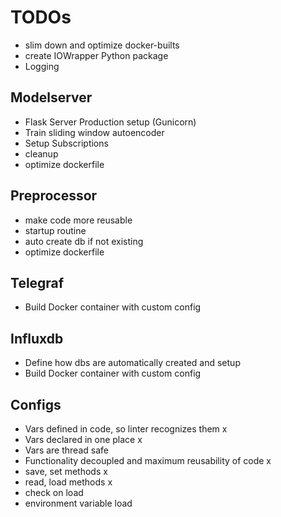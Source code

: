 # TODOs
- slim down and optimize docker-builts
- create IOWrapper Python package
- Logging

## Modelserver
- Flask Server Production setup (Gunicorn)
- Train sliding window autoencoder
- Setup Subscriptions
- cleanup
- optimize dockerfile

## Preprocessor
- make code more reusable
- startup routine
- auto create db if not existing
- optimize dockerfile

## Telegraf
- Build Docker container with custom config

## Influxdb
- Define how dbs are automatically created and setup
- Build Docker container with custom config

## Configs
- Vars defined in code, so linter recognizes them   x
- Vars declared in one place    x
- Vars are thread safe
- Functionality decoupled and maximum reusability of code   x
- save, set methods x
- read, load methods    x
- check on load
- environment variable load